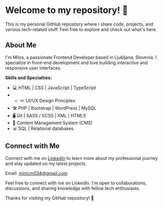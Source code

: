 # Welcome to my repository! 👋

This is my personal GitHub repository where I share code, projects, and various tech-related stuff. Feel free to explore and check out what's here.

## About Me

I'm Milos, a passionate Frontend Developer based in Ljubljana, Slovenia. I specialize in front-end development and love building interactive and responsive user interfaces.

**Skills and Specialties:**
- :computer: HTML | CSS | JavaScript | TypeScript
- - :pencil2: UI/UX Design Principles
- :hammer_and_wrench: PHP | Bootstrap | WordPress | MySQL
- :desktop_computer: Git | SASS / SCSS | XML | HTML5
- :floppy_disk: Content Management System (CMS)
- :bar_chart: SQL | Relational databases

## Connect with Me

Connect with me on [LinkedIn](https://www.linkedin.com/in/milos-minic-0302b96b/) to learn more about my professional journey and stay updated on my latest projects.

Email: minicm034@gmail.com

Feel free to connect with me on LinkedIn. I'm open to collaborations, discussions, and sharing knowledge with fellow tech enthusiasts.

Thanks for visiting my GitHub repository! 🚀
